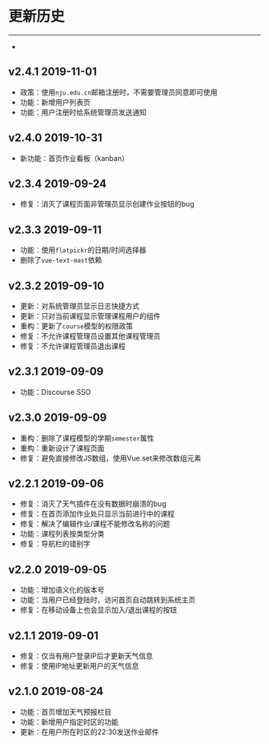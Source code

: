 # 更新历史

--- 

- <!-- -->

## v2.4.1 2019-11-01

- 政策：使用`nju.edu.cn`邮箱注册时，不需要管理员同意即可使用
- 功能：新增用户列表页
- 功能：用户注册时给系统管理员发送通知

## v2.4.0 2019-10-31

- 新功能：首页作业看板（kanban）

## v2.3.4 2019-09-24

- 修复：消灭了课程页面非管理员显示创建作业按钮的bug

## v2.3.3 2019-09-11

- 功能：使用`flatpickr`的日期/时间选择器
- 删除了`vue-text-mast`依赖

## v2.3.2 2019-09-10

- 更新：对系统管理员显示日志快捷方式
- 更新：只对当前课程显示管理课程用户的组件
- 重构：更新了`course`模型的权限政策
- 修复：不允许课程管理员设置其他课程管理员
- 修复：不允许课程管理员退出课程

## v2.3.1 2019-09-09

- 功能：Discourse SSO

## v2.3.0 2019-09-09

- 重构：删除了课程模型的学期`semester`属性
- 重构：重新设计了课程页面
- 修复：避免直接修改JS数组，使用Vue.set来修改数组元素

## v2.2.1 2019-09-06

- 修复：消灭了天气插件在没有数据时崩溃的bug
- 修复：在首页添加作业处只显示当前进行中的课程
- 修复：解决了编辑作业/课程不能修改名称的问题
- 功能：课程列表按类型分类
- 修复：导航栏的错别字

## v2.2.0 2019-09-05

- 功能：增加语义化的版本号
- 功能：当用户已经登陆时，访问首页自动跳转到系统主页
- 修复：在移动设备上也会显示加入/退出课程的按钮

## v2.1.1 2019-09-01

- 修复：仅当有用户登录IP后才更新天气信息
- 修复：使用IP地址更新用户的天气信息

## v2.1.0 2019-08-24

- 功能：首页增加天气预报栏目
- 功能：新增用户指定时区的功能
- 更新：在用户所在时区的22:30发送作业邮件
